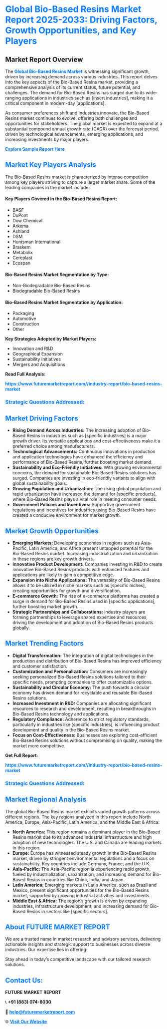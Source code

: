 <h1 style="color: #007BFF;">Global Bio-Based Resins Market Report 2025-2033: Driving Factors, Growth Opportunities, and Key Players</h1>

<section id="overview">
<h2>Market Report Overview</h2>
<p>The <a href="https://www.futuremarketreport.com//industry-report/bio-based-resins-market" style="color: #007BFF; text-decoration: none;"><strong>Global Bio-Based Resins Market</strong></a> is witnessing significant growth, driven by increasing demand across various industries. This report delves into the key aspects of the Bio-Based Resins market, providing a comprehensive analysis of its current status, future potential, and challenges. The demand for Bio-Based Resins has surged due to its wide-ranging applications in industries such as [insert industries], making it a critical component in modern-day [applications].</p>
<p>As consumer preferences shift and industries innovate, the Bio-Based Resins market continues to evolve, offering both challenges and opportunities for stakeholders. The global market is expected to expand at a substantial compound annual growth rate (CAGR) over the forecast period, driven by technological advancements, emerging applications, and increasing investments by major players.</p>
</section>

<section id="overview">
<p><a href="https://www.futuremarketreport.com//request-sample/reportId=86510" style="color: #007BFF; text-decoration: none;"><strong>Explore Sample Report Here</strong></a></p>
</section>

<section id="key-players">
<h2 style="color: #007BFF;">Market Key Players Analysis</h2>
<p>The Bio-Based Resins market is characterized by intense competition among key players striving to capture a larger market share. Some of the leading companies in the market include:</p>
<h4>Key Players Covered in the Bio-Based Resins Report:</h4>
<ul><li>BASF</li><li>DuPont</li><li>Dow Chemical</li><li>Arkema</li><li>Ashland</li><li>DSM</li><li>Huntsman International</li><li>Braskem</li><li>Metabolix</li><li>Cereplast</li><li>Ecospan</li></ul>
<h4>Bio-Based Resins Market Segmentation by Type:</h4>
<ul><li>Non-Biodegradable Bio-Based Resins</li><li>Biodegradable Bio-Based Resins</li></ul>

<h4>Bio-Based Resins Market Segmentation by Application:</h4>
<ul><li>Packaging</li><li>Automotive</li><li>Construction</li><li>Other</li></ul>
<p><strong>Key Strategies Adopted by Market Players:</strong></p>
<ul>
<li>Innovation and R&D</li>
<li>Geographical Expansion</li>
<li>Sustainability Initiatives</li>
<li>Mergers and Acquisitions</li>
</ul>
</section>

<section>
<p><strong>Read Full Analysis: </strong></p><a href="https://www.futuremarketreport.com//industry-report/bio-based-resins-market" style="color: #007BFF; text-decoration: none;"><strong>https://www.futuremarketreport.com//industry-report/bio-based-resins-market</strong></a>
<h3 style="color: #007BFF;">Strategic Questions Addressed:</h3>
</section>

<section id="driving-factors">
<h2 style="color: #007BFF;">Market Driving Factors</h2>
<ul>
<li><strong>Rising Demand Across Industries:</strong> The increasing adoption of Bio-Based Resins in industries such as [specific industries] is a major growth driver. Its versatile applications and cost-effectiveness make it a preferred choice among manufacturers.</li>
<li><strong>Technological Advancements:</strong> Continuous innovations in production and application technologies have enhanced the efficiency and performance of Bio-Based Resins, further boosting market demand.</li>
<li><strong>Sustainability and Eco-Friendly Initiatives:</strong> With growing environmental concerns, the demand for sustainable Bio-Based Resins solutions has surged. Companies are investing in eco-friendly variants to align with global sustainability goals.</li>
<li><strong>Growing Population and Urbanization:</strong> The rising global population and rapid urbanization have increased the demand for [specific products], where Bio-Based Resins plays a vital role in meeting consumer needs.</li>
<li><strong>Government Policies and Incentives:</strong> Supportive government regulations and incentives for industries using Bio-Based Resins have created a conducive environment for market growth.</li>
</ul>
</section>

<section id="growth-opportunities">
<h2 style="color: #007BFF;">Market Growth Opportunities</h2>
<ul>
<li><strong>Emerging Markets:</strong> Developing economies in regions such as Asia-Pacific, Latin America, and Africa present untapped potential for the Bio-Based Resins market. Increasing industrialization and urbanization in these regions are key growth drivers.</li>
<li><strong>Innovative Product Development:</strong> Companies investing in R&D to create innovative Bio-Based Resins products with enhanced features and applications are likely to gain a competitive edge.</li>
<li><strong>Expansion into Niche Applications:</strong> The versatility of Bio-Based Resins allows it to be utilized in niche markets such as [specific niches], creating opportunities for growth and diversification.</li>
<li><strong>E-commerce Growth:</strong> The rise of e-commerce platforms has created a surge in demand for Bio-Based Resins used in [specific applications], further boosting market growth.</li>
<li><strong>Strategic Partnerships and Collaborations:</strong> Industry players are forming partnerships to leverage shared expertise and resources, driving the development and adoption of Bio-Based Resins products globally.</li>
</ul>
</section>

<section id="trending-factors">
<h2 style="color: #007BFF;">Market Trending Factors</h2>
<ul>
<li><strong>Digital Transformation:</strong> The integration of digital technologies in the production and distribution of Bio-Based Resins has improved efficiency and customer satisfaction.</li>
<li><strong>Customization and Personalization:</strong> Consumers are increasingly seeking personalized Bio-Based Resins solutions tailored to their specific needs, prompting companies to offer customizable options.</li>
<li><strong>Sustainability and Circular Economy:</strong> The push towards a circular economy has driven demand for recyclable and reusable Bio-Based Resins solutions.</li>
<li><strong>Increased Investment in R&D:</strong> Companies are allocating significant resources to research and development, resulting in breakthroughs in Bio-Based Resins technology and applications.</li>
<li><strong>Regulatory Compliance:</strong> Adherence to strict regulatory standards, particularly in industries like [specific industries], is influencing product development and quality in the Bio-Based Resins market.</li>
<li><strong>Focus on Cost-Effectiveness:</strong> Businesses are exploring cost-efficient Bio-Based Resins solutions without compromising on quality, making the market more competitive.</li>
</ul>
</section>

<section>
<p><strong>Get Full Report: </strong></p><a href="https://www.futuremarketreport.com//industry-report/bio-based-resins-market" style="color: #007BFF; text-decoration: none;"><strong>https://www.futuremarketreport.com//industry-report/bio-based-resins-market</strong></a>
<h3 style="color: #007BFF;">Strategic Questions Addressed:</h3>
</section>


<section id="regional-analysis">
<h2 style="color: #007BFF;">Market Regional Analysis</h2>
<p>The global Bio-Based Resins market exhibits varied growth patterns across different regions. The key regions analyzed in this report include North America, Europe, Asia-Pacific, Latin America, and the Middle East & Africa:</p>
<ul>
<li><strong>North America:</strong> This region remains a dominant player in the Bio-Based Resins market due to its advanced industrial infrastructure and high adoption of new technologies. The U.S. and Canada are leading markets in this region.</li>
<li><strong>Europe:</strong> Europe has witnessed steady growth in the Bio-Based Resins market, driven by stringent environmental regulations and a focus on sustainability. Key countries include Germany, France, and the U.K.</li>
<li><strong>Asia-Pacific:</strong> The Asia-Pacific region is experiencing rapid growth, fueled by industrialization, urbanization, and increasing demand for Bio-Based Resins in countries like China, India, and Japan.</li>
<li><strong>Latin America:</strong> Emerging markets in Latin America, such as Brazil and Mexico, present significant opportunities for the Bio-Based Resins market, supported by growing industrial activities and investments.</li>
<li><strong>Middle East & Africa:</strong> The region’s growth is driven by expanding industries, infrastructure development, and increasing demand for Bio-Based Resins in sectors like [specific sectors].</li>
</ul>
</section>

<footer>
<h2 style="color: #007BFF;">About FUTURE MARKET REPORT</h2>
<p>We are a trusted name in market research and advisory services, delivering actionable insights and strategic support to businesses across diverse industries. Our expertise lies in offering:</p>

<p>Stay ahead in today’s competitive landscape with our tailored research solutions.</p>

<h2 style="color: #007BFF;">Contact Us:</h2>
<p><strong>FUTURE MARKET REPORT</strong></p>
<p>📞 <strong>+91 (883) 074-8030</strong></p>
<p>📧 <strong><a href="mailto:help@futuremarketreport.com" style="color: #007BFF;">help@futuremarketreport.com</a></strong></p>
<p>🌐 <strong><a href="https://www.futuremarketreport.com/" style="color: #007BFF;">Visit Our Website</a></strong></p>
</footer>